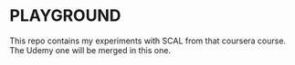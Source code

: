 # PLAYGROUND
This repo contains my experiments with SCAL from that coursera course. 
The Udemy one will be merged in this one.
